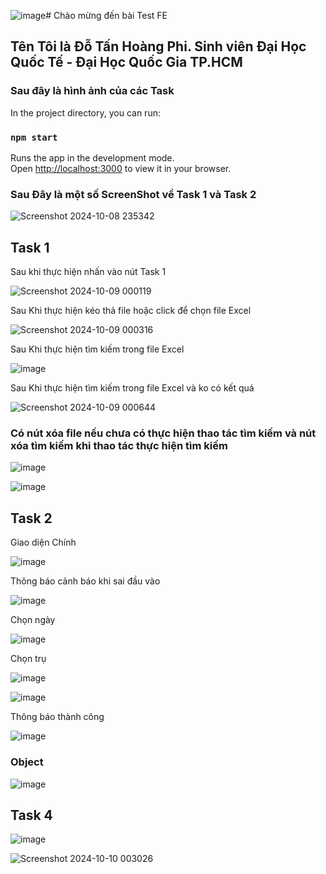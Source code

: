 ![image](https://github.com/user-attachments/assets/a23e533e-259b-4f8e-ab29-64f77727709a)# Chào mừng đến bài Test FE
## Tên Tôi là Đỗ Tấn Hoàng Phi. Sinh viên Đại Học Quốc Tế - Đại Học Quốc Gia TP.HCM
### Sau đây là hình ảnh của các Task
In the project directory, you can run:
### `npm start`
Runs the app in the development mode.\
Open [http://localhost:3000](http://localhost:3000) to view it in your browser.

### Sau Đây là một số ScreenShot về Task 1 và Task 2
![Screenshot 2024-10-08 235342](https://github.com/user-attachments/assets/6d1a2828-b743-451d-9093-4a735470ddb0)

## Task 1
Sau khi thực hiện nhấn vào nút Task 1

![Screenshot 2024-10-09 000119](https://github.com/user-attachments/assets/4fbc05c6-38fc-46bb-b0bc-6f9f976349c6)

Sau Khi thực hiện kéo thả file hoặc click để chọn file Excel

![Screenshot 2024-10-09 000316](https://github.com/user-attachments/assets/c516c941-7607-4f30-a944-f071907d25f3)

Sau Khi thực hiện tìm kiếm trong file Excel

![image](https://github.com/user-attachments/assets/e0252c80-56ba-446c-9918-4af70a779e58)

Sau Khi thực hiện tìm kiếm trong file Excel và ko có kết quá

![Screenshot 2024-10-09 000644](https://github.com/user-attachments/assets/e6b67b4c-8722-46d6-9a8d-6d2ecb09cee1)

### Có nút xóa file nếu chưa có thực hiện thao tác tìm kiếm và nút xóa tìm kiếm khi thao tác thực hiện tìm kiếm

![image](https://github.com/user-attachments/assets/c606966e-3e51-4511-af1f-397233db3ae1)

![image](https://github.com/user-attachments/assets/697592d9-e953-4044-8efb-381af55409b0)

## Task 2

Giao diện Chính

![image](https://github.com/user-attachments/assets/5f97de14-a82b-407b-9e4b-ac114fd98c29)

Thông báo cảnh báo khi sai đầu vào

![image](https://github.com/user-attachments/assets/3d59a12c-1568-419b-9892-9098ddcf2e87)

Chọn ngày 

![image](https://github.com/user-attachments/assets/d0dfd420-60c1-4954-a287-f74f3c776131)

Chọn trụ

![image](https://github.com/user-attachments/assets/a7667c4b-5fc6-41d6-86ef-ab617ac1817f)

![image](https://github.com/user-attachments/assets/89f19eb9-bac1-4779-ac2f-49eac1d06aeb)

Thông báo thành công

![image](https://github.com/user-attachments/assets/d46960dc-df4c-47d6-aa2d-0ccfd6596ff9)

### Object

![image](https://github.com/user-attachments/assets/67e5b4ad-0960-4f9a-9ccc-e13f0072d0cd)

## Task 4

![image](https://github.com/user-attachments/assets/98e2868b-8aad-40d0-ba72-b6384bc5a181)

![Screenshot 2024-10-10 003026](https://github.com/user-attachments/assets/4d695875-53c9-46b4-8e13-3b9b8ab0b4bf)

